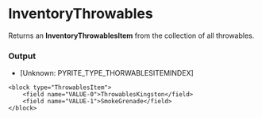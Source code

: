 # InventoryThrowables

Returns an **InventoryThrowablesItem** from the collection of all throwables.

### Output

-   [Unknown: PYRITE_TYPE_THORWABLESITEMINDEX]

```blockly
<block type="ThrowablesItem">
    <field name="VALUE-0">ThrowablesKingston</field>
    <field name="VALUE-1">SmokeGrenade</field>
</block>
```
